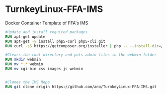 # TurnkeyLinux-FFA-IMS
Docker Container Template of FFA's IMS
```Dockerfile
#Update and install required packages
RUN apt-get update
RUN apt-get -y install php5-curl php5-cli git
RUN curl -sS https://getcomposer.org/installer | php -- --install-dir=/usr/local/bin --filename=composer 

#Clears the root directory and puts admin files in the webmin folder
RUN mkdir webmin
RUN mv *.* webmin
RUN mv cgi-bin css images js webmin


#Clones the IMS Repo
RUN git clone origin https://github.com/ano/TurnkeyLinux-FFA-IMS.git
```
